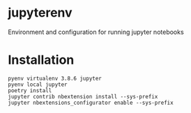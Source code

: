 # jupyterenv
Environment and configuration for running jupyter notebooks

# Installation
```
pyenv virtualenv 3.8.6 jupyter
pyenv local jupyter
poetry install
jupyter contrib nbextension install --sys-prefix
jupyter nbextensions_configurator enable --sys-prefix
```
